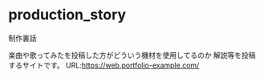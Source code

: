 # production_story
制作裏話

楽曲や歌ってみたを投稿した方がどういう機材を使用してるのか
解説等を投稿するサイトです。
URL:https://web.portfolio-example.com/
